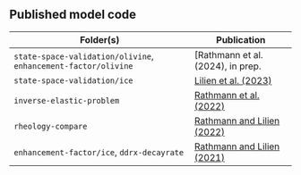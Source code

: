 ## Published model code

| Folder(s) | Publication |
| --- | --- |
| `state-space-validation/olivine`, `enhancement-factor/olivine`| [Rathmann et al. (2024), in prep.|
| `state-space-validation/ice`| [Lilien et al. (2023)](https://doi.org/doi:10.1017/jog.2023.78) |
| `inverse-elastic-problem` | [Rathmann et al. (2022)](https://doi.org/10.1098/rspa.2022.0574) |
| `rheology-compare` | [Rathmann and Lilien (2022)](https://doi.org/10.1017/jog.2022.33) |
| `enhancement-factor/ice`, `ddrx-decayrate` | [Rathmann and Lilien (2021)](https://doi.org/10.1017/jog.2021.88) |
